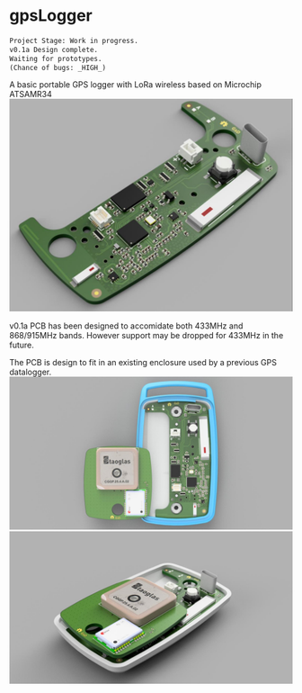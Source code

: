 # gpsLogger

	Project Stage: Work in progress. 
	v0.1a Design complete. 
	Waiting for prototypes. 
	(Chance of bugs: _HIGH_)


A basic portable GPS logger with LoRa wireless based on Microchip ATSAMR34
![alt-text](img/gpsloggerlora_v0.1a_pcb.jpg "Main PCB")

v0.1a PCB has been designed to accomidate both 433MHz and 868/915MHz bands. However support may be dropped for 433MHz in the future.

The PCB is design to fit in an existing enclosure used by a previous GPS datalogger.
![alt-text](img/gpsloggerlora_v0.1a_front.jpg "Enclosure")
![alt-text](img/gpsloggerlora_v0.1a_side.jpg "Side view")